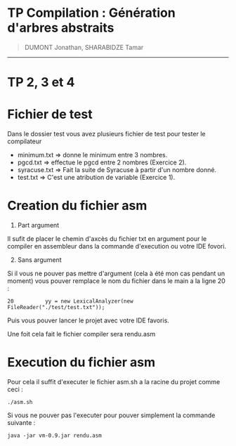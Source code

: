 # TP Compilation : Génération d'arbres abstraits
> DUMONT Jonathan, SHARABIDZE Tamar

---

# TP 2, 3 et 4

# Fichier de test

Dans le dossier test vous avez plusieurs fichier de test pour tester le compilateur

- minimum.txt => donne le minimum entre 3 nombres.
- pgcd.txt => effectue le pgcd entre 2 nombres (Exercice 2).
- syracuse.txt => Fait la suite de Syracuse à partir d'un nombre donné.
- test.txt => C'est une atribution de variable (Exercice 1).

# Creation du fichier asm 

 1) Part argument

Il sufit de placer le chemin d'axcès du fichier txt en argument pour le compiler en assembleur dans la commande d'execution ou votre IDE fovori.

 2) Sans argument

Si il vous ne pouver pas mettre d'argument (cela à été mon cas pendant un moment) vous pouver remplace le nom du fichier dans le main a la ligne 20 :

```
20			yy = new LexicalAnalyzer(new FileReader("./test/test.txt"));
```
Puis vous pouver lancer le projet avec votre IDE favoris.

Une foit cela fait le fichier compiler sera rendu.asm

# Execution du fichier asm

Pour cela il suffit d'executer le fichier asm.sh a la racine du projet comme ceci : 
```
./asm.sh
```

Si vous ne pouver pas l'executer pour pouver simplement la commande suivante :
```
java -jar vm-0.9.jar rendu.asm
```
